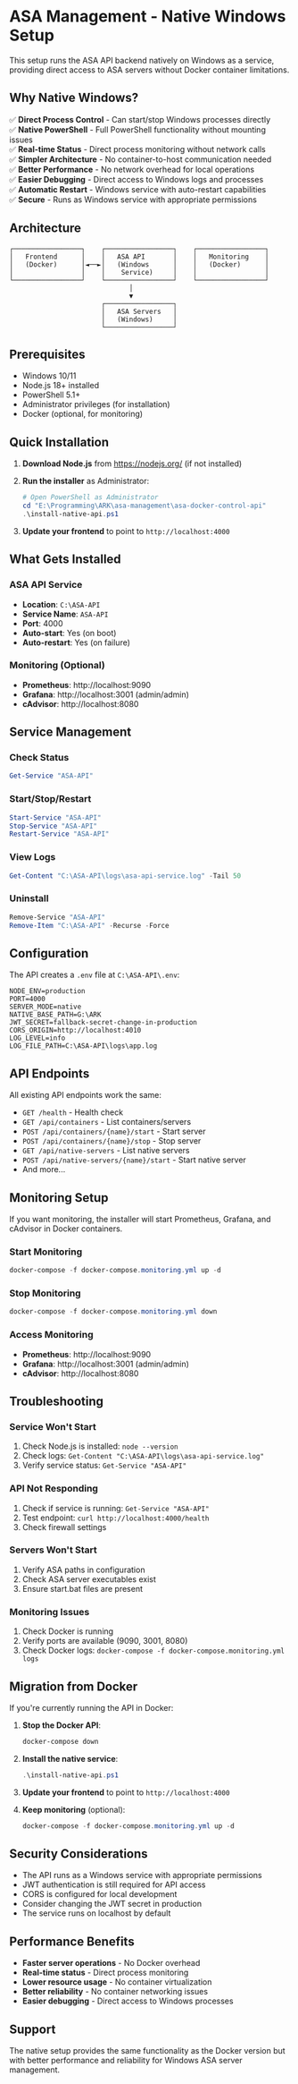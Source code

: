 # ASA Management - Native Windows Setup

This setup runs the ASA API backend natively on Windows as a service, providing direct access to ASA servers without Docker container limitations.

## Why Native Windows?

✅ **Direct Process Control** - Can start/stop Windows processes directly  
✅ **Native PowerShell** - Full PowerShell functionality without mounting issues  
✅ **Real-time Status** - Direct process monitoring without network calls  
✅ **Simpler Architecture** - No container-to-host communication needed  
✅ **Better Performance** - No network overhead for local operations  
✅ **Easier Debugging** - Direct access to Windows logs and processes  
✅ **Automatic Restart** - Windows service with auto-restart capabilities  
✅ **Secure** - Runs as Windows service with appropriate permissions  

## Architecture

```
┌─────────────────┐    ┌─────────────────┐    ┌─────────────────┐
│   Frontend      │    │   ASA API       │    │   Monitoring    │
│   (Docker)      │◄──►│   (Windows      │    │   (Docker)      │
│                 │    │    Service)     │    │                 │
└─────────────────┘    └─────────────────┘    └─────────────────┘
                              │
                              ▼
                       ┌─────────────────┐
                       │   ASA Servers   │
                       │   (Windows)     │
                       └─────────────────┘
```

## Prerequisites

- Windows 10/11
- Node.js 18+ installed
- PowerShell 5.1+
- Administrator privileges (for installation)
- Docker (optional, for monitoring)

## Quick Installation

1. **Download Node.js** from https://nodejs.org/ (if not installed)

2. **Run the installer** as Administrator:
   ```powershell
   # Open PowerShell as Administrator
   cd "E:\Programming\ARK\asa-management\asa-docker-control-api"
   .\install-native-api.ps1
   ```

3. **Update your frontend** to point to `http://localhost:4000`

## What Gets Installed

### ASA API Service
- **Location**: `C:\ASA-API`
- **Service Name**: `ASA-API`
- **Port**: 4000
- **Auto-start**: Yes (on boot)
- **Auto-restart**: Yes (on failure)

### Monitoring (Optional)
- **Prometheus**: http://localhost:9090
- **Grafana**: http://localhost:3001 (admin/admin)
- **cAdvisor**: http://localhost:8080

## Service Management

### Check Status
```powershell
Get-Service "ASA-API"
```

### Start/Stop/Restart
```powershell
Start-Service "ASA-API"
Stop-Service "ASA-API"
Restart-Service "ASA-API"
```

### View Logs
```powershell
Get-Content "C:\ASA-API\logs\asa-api-service.log" -Tail 50
```

### Uninstall
```powershell
Remove-Service "ASA-API"
Remove-Item "C:\ASA-API" -Recurse -Force
```

## Configuration

The API creates a `.env` file at `C:\ASA-API\.env`:

```env
NODE_ENV=production
PORT=4000
SERVER_MODE=native
NATIVE_BASE_PATH=G:\ARK
JWT_SECRET=fallback-secret-change-in-production
CORS_ORIGIN=http://localhost:4010
LOG_LEVEL=info
LOG_FILE_PATH=C:\ASA-API\logs\app.log
```

## API Endpoints

All existing API endpoints work the same:

- `GET /health` - Health check
- `GET /api/containers` - List containers/servers
- `POST /api/containers/{name}/start` - Start server
- `POST /api/containers/{name}/stop` - Stop server
- `GET /api/native-servers` - List native servers
- `POST /api/native-servers/{name}/start` - Start native server
- And more...

## Monitoring Setup

If you want monitoring, the installer will start Prometheus, Grafana, and cAdvisor in Docker containers.

### Start Monitoring
```powershell
docker-compose -f docker-compose.monitoring.yml up -d
```

### Stop Monitoring
```powershell
docker-compose -f docker-compose.monitoring.yml down
```

### Access Monitoring
- **Prometheus**: http://localhost:9090
- **Grafana**: http://localhost:3001 (admin/admin)
- **cAdvisor**: http://localhost:8080

## Troubleshooting

### Service Won't Start
1. Check Node.js is installed: `node --version`
2. Check logs: `Get-Content "C:\ASA-API\logs\asa-api-service.log"`
3. Verify service status: `Get-Service "ASA-API"`

### API Not Responding
1. Check if service is running: `Get-Service "ASA-API"`
2. Test endpoint: `curl http://localhost:4000/health`
3. Check firewall settings

### Servers Won't Start
1. Verify ASA paths in configuration
2. Check ASA server executables exist
3. Ensure start.bat files are present

### Monitoring Issues
1. Check Docker is running
2. Verify ports are available (9090, 3001, 8080)
3. Check Docker logs: `docker-compose -f docker-compose.monitoring.yml logs`

## Migration from Docker

If you're currently running the API in Docker:

1. **Stop the Docker API**:
   ```powershell
   docker-compose down
   ```

2. **Install the native service**:
   ```powershell
   .\install-native-api.ps1
   ```

3. **Update your frontend** to point to `http://localhost:4000`

4. **Keep monitoring** (optional):
   ```powershell
   docker-compose -f docker-compose.monitoring.yml up -d
   ```

## Security Considerations

- The API runs as a Windows service with appropriate permissions
- JWT authentication is still required for API access
- CORS is configured for local development
- Consider changing the JWT secret in production
- The service runs on localhost by default

## Performance Benefits

- **Faster server operations** - No Docker overhead
- **Real-time status** - Direct process monitoring
- **Lower resource usage** - No container virtualization
- **Better reliability** - No container networking issues
- **Easier debugging** - Direct access to Windows processes

## Support

The native setup provides the same functionality as the Docker version but with better performance and reliability for Windows ASA server management. 

